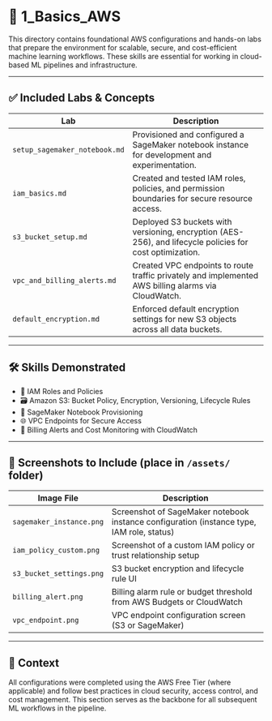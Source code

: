 # 🧱 1_Basics_AWS

This directory contains foundational AWS configurations and hands-on labs that prepare the environment for scalable, secure, and cost-efficient machine learning workflows. These skills are essential for working in cloud-based ML pipelines and infrastructure.

---

## ✅ Included Labs & Concepts

| Lab | Description |
|-----|-------------|
| `setup_sagemaker_notebook.md` | Provisioned and configured a SageMaker notebook instance for development and experimentation. |
| `iam_basics.md` | Created and tested IAM roles, policies, and permission boundaries for secure resource access. |
| `s3_bucket_setup.md` | Deployed S3 buckets with versioning, encryption (AES-256), and lifecycle policies for cost optimization. |
| `vpc_and_billing_alerts.md` | Created VPC endpoints to route traffic privately and implemented AWS billing alarms via CloudWatch. |
| `default_encryption.md` | Enforced default encryption settings for new S3 objects across all data buckets. |

---

## 🛠️ Skills Demonstrated

- 🔐 IAM Roles and Policies  
- 🗃️ Amazon S3: Bucket Policy, Encryption, Versioning, Lifecycle Rules  
- 📓 SageMaker Notebook Provisioning  
- 🌐 VPC Endpoints for Secure Access  
- 💸 Billing Alerts and Cost Monitoring with CloudWatch

---

## 📸 Screenshots to Include (place in `/assets/` folder)

| Image File | Description |
|------------|-------------|
| `sagemaker_instance.png` | Screenshot of SageMaker notebook instance configuration (instance type, IAM role, status) |
| `iam_policy_custom.png` | Screenshot of a custom IAM policy or trust relationship setup |
| `s3_bucket_settings.png` | S3 bucket encryption and lifecycle rule UI |
| `billing_alert.png` | Billing alarm rule or budget threshold from AWS Budgets or CloudWatch |
| `vpc_endpoint.png` | VPC endpoint configuration screen (S3 or SageMaker) |

---

## 📘 Context

All configurations were completed using the AWS Free Tier (where applicable) and follow best practices in cloud security, access control, and cost management. This section serves as the backbone for all subsequent ML workflows in the pipeline.

